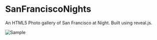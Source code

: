 SanFranciscoNights
==================

An HTML5 Photo gallery of San Francisco at Night. Built using reveal.js.


![Sample](https://raw.github.com/cjus/SanFranciscoNights/master/images/dsc03632-201206.jpg "Night view of the Ferry Building")
